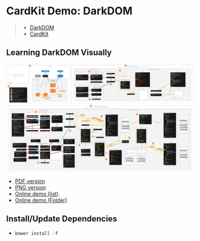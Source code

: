 
# CardKit Demo: DarkDOM

> * [DarkDOM](https://github.com/dexteryy/DarkDOM)
> * [CardKit](https://github.com/douban-f2e/CardKit)

## Learning DarkDOM Visually

<a href="darkdom.pdf" target="_blank"><img src="darkdom_thumbnail.png"></a>

* [PDF version](darkdom.pdf)
* [PNG version](darkdom.png)
* [Online demo (list)](http://douban-f2e.github.io/cardkit-demo-darkdom/index.html)
* [Online demo (Folder)](http://douban-f2e.github.io/cardkit-demo-darkdom/folder.html)

## Install/Update Dependencies

* `bower install -f`
